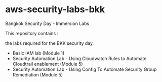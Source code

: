 # aws-security-labs-bkk


Bangkok Security Day - Immersion Labs

This repository contains :

the labs required for the BKK security day.

* Basic IAM lab (Module 1)
* Security Automation Lab - Using Cloudwatch Rules to Automate Cloudtrail enablement (Module 5)
* Security Automation Lab - Using Config To Automate Security Group Remediation (Module 5)
